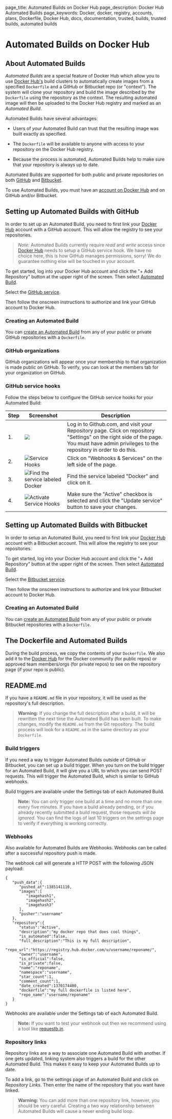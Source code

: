 page_title: Automated Builds on Docker Hub
page_description: Docker Hub Automated Builds
page_keywords: Docker, docker, registry, accounts, plans, Dockerfile, Docker Hub, docs, documentation, trusted, builds, trusted builds, automated builds
# Automated Builds on Docker Hub

## About Automated Builds

*Automated Builds* are a special feature of Docker Hub which allow you to use
[Docker Hub's](https://hub.docker.com) build clusters to automatically create images from
a specified `Dockerfile` and a GitHub or Bitbucket repo (or "context"). The system will
clone your repository and build the image described by the `Dockerfile` using the
repository as the context. The resulting automated image will then be uploaded to the
Docker Hub registry and marked as an *Automated Build*.

Automated Builds have several advantages:

* Users of *your* Automated Build can trust that the resulting image was built exactly as
specified.

* The `Dockerfile` will be available to anyone with access to your repository
on the Docker Hub registry. 

* Because the process is automated, Automated Builds help to make sure that your
repository is always up to date.

Automated Builds are supported for both public and private repositories on both
[GitHub](http://github.com) and [Bitbucket](https://bitbucket.org/).

To use Automated Builds, you must have an 
[account on Docker Hub](http://docs.docker.com/userguide/dockerhub/#creating-a-docker-hub-account)
and on GitHub and/or Bitbucket.

## Setting up Automated Builds with GitHub

In order to set up an Automated Build, you need to first link your
[Docker Hub](https://hub.docker.com) account with a GitHub account. This
will allow the registry to see your repositories.

> *Note:* 
> Automated Builds currently require *read* and *write* access since
> [Docker Hub](https://hub.docker.com) needs to setup a GitHub service
> hook. We have no choice here, this is how GitHub manages permissions, sorry! 
> We do guarantee nothing else will be touched in your account.

To get started, log into your Docker Hub account and click the "+ Add Repository" button
at the upper right of the screen. Then select
[Automated Build](https://registry.hub.docker.com/builds/add/).

Select the [GitHub service](https://registry.hub.docker.com/associate/github/).

Then follow the onscreen instructions to authorize and link your GitHub account to Docker Hub.

### Creating an Automated Build

You can [create an Automated Build](https://registry.hub.docker.com/builds/github/select/)
from any of your public or private GitHub repositories with a `Dockerfile`.

### GitHub organizations

GitHub organizations will appear once your membership to that organization is
made public on GitHub. To verify, you can look at the members tab for your
organization on GitHub.

### GitHub service hooks

Follow the steps below to configure the GitHub service hooks for your
Automated Build:

<table class="table table-bordered">
  <thead>
    <tr>
      <th>Step</th>
      <th>Screenshot</th>
      <th>Description</th>
    </tr>
  </thead>
  <tbody>
    <tr>
      <td>1.</td>
      <td><img src="https://d207aa93qlcgug.cloudfront.net/0.8/img/github_settings.png"></td>
      <td>Log in to Github.com, and visit your Repository page. Click on repository "Settings" on the right side of the page. You must have admin privileges to the repository in order to do this.</td>
    </tr>
    <tr>
      <td>2.</td>
      <td><img src="https://d207aa93qlcgug.cloudfront.net/0.8/img/github_service_hooks.png" alt="Service Hooks"></td>
      <td>Click on "Webhooks & Services" on the left side of the page.</td></tr><tr><td>3.</td><td><img src="https://d207aa93qlcgug.cloudfront.net/0.8/img/github_docker_service_hook.png" alt="Find the service labeled Docker"></td><td>Find the service labeled "Docker" and click on it.</td></tr><tr><td>4.</td><td><img src="https://d207aa93qlcgug.cloudfront.net/0.8/img/github_service_hook_docker_activate.png" alt="Activate Service Hooks"></td>
      <td>Make sure the "Active" checkbox is selected and click the "Update service" button to save your changes.</td>
    </tr>
  </tbody>
</table>

## Setting up Automated Builds with Bitbucket

In order to setup an Automated Build, you need to first link your
[Docker Hub](https://hub.docker.com) account with a Bitbucket account. This
will allow the registry to see your repositories.

To get started, log into your Docker Hub account and click the "+ Add Repository" button at
the upper right of the screen. Then select [Automated Build](https://registry.hub.docker.com/builds/add/).

Select the [Bitbucket
service](https://registry.hub.docker.com/associate/bitbucket/).

Then follow the onscreen instructions to authorize and link your Bitbucket account
to Docker Hub.

### Creating an Automated Build

You can [create an Automated Build](
https://registry.hub.docker.com/builds/bitbucket/select/) from any of your
public or private Bitbucket repositories with a `Dockerfile`.

## The Dockerfile and Automated Builds

During the build process, we copy the contents of your `Dockerfile`. We also
add it to the [Docker Hub](https://hub.docker.com) for the Docker community (for public
repos) or approved team members/orgs (for private repos) to see on the repository page
(if your repo is public).

## README.md

If you have a `README.md` file in your repository, it will be used as the
repository's full description.

> **Warning:**
> If you change the full description after a build, it will be
> rewritten the next time the Automated Build has been built. To make changes,
> modify the `README.md` from the Git repository. The build process will look for a
> `README.md` in the same directory as your `Dockerfile`.

### Build triggers

If you need a way to trigger Automated Builds outside of GitHub
or Bitbucket, you can set up a build trigger. When you turn on the build
trigger for an Automated Build, it will give you a URL to which you can
send POST requests. This will trigger the Automated Build, which
is similar to GitHub webhooks.

Build triggers are available under the Settings tab of each Automated Build.

> **Note:** 
> You can only trigger one build at a time and no more than one
> every five minutes. If you have a build already pending, or if you already
> recently submitted a build request, those requests *will be ignored*.
> You can find the logs of last 10 triggers on the settings page to verify
> if everything is working correctly.

### Webhooks

Also available for Automated Builds are Webhooks. Webhooks can be called
after a successful repository push is made.

The webhook call will generate a HTTP POST with the following JSON
payload:

```
{
   "push_data":{
      "pushed_at":1385141110,
      "images":[
         "imagehash1",
         "imagehash2",
         "imagehash3"
      ],
      "pusher":"username"
   },
   "repository":{
      "status":"Active",
      "description":"my docker repo that does cool things",
      "is_automated":false,
      "full_description":"This is my full description",
      "repo_url":"https://registry.hub.docker.com/u/username/reponame/",
      "owner":"username",
      "is_official":false,
      "is_private":false,
      "name":"reponame",
      "namespace":"username",
      "star_count":1,
      "comment_count":1,
      "date_created":1370174400,
      "dockerfile":"my full dockerfile is listed here",
      "repo_name":"username/reponame"
   }
}
```

Webhooks are available under the Settings tab of each Automated
Build.

> **Note:** If you want to test your webhook out then we recommend using
> a tool like [requestb.in](http://requestb.in/).


### Repository links

Repository links are a way to associate one Automated Build with another. If one
gets updated, linking system also triggers a build for the other Automated Build.
This makes it easy to keep your Automated Builds up to date.

To add a link, go to the settings page of an Automated Build and click on
*Repository Links*. Then enter the name of the repository that you want have
linked.

> **Warning:**
> You can add more than one repository link, however, you should
> be very careful. Creating a two way relationship between Automated Builds will
> cause a never ending build loop.
